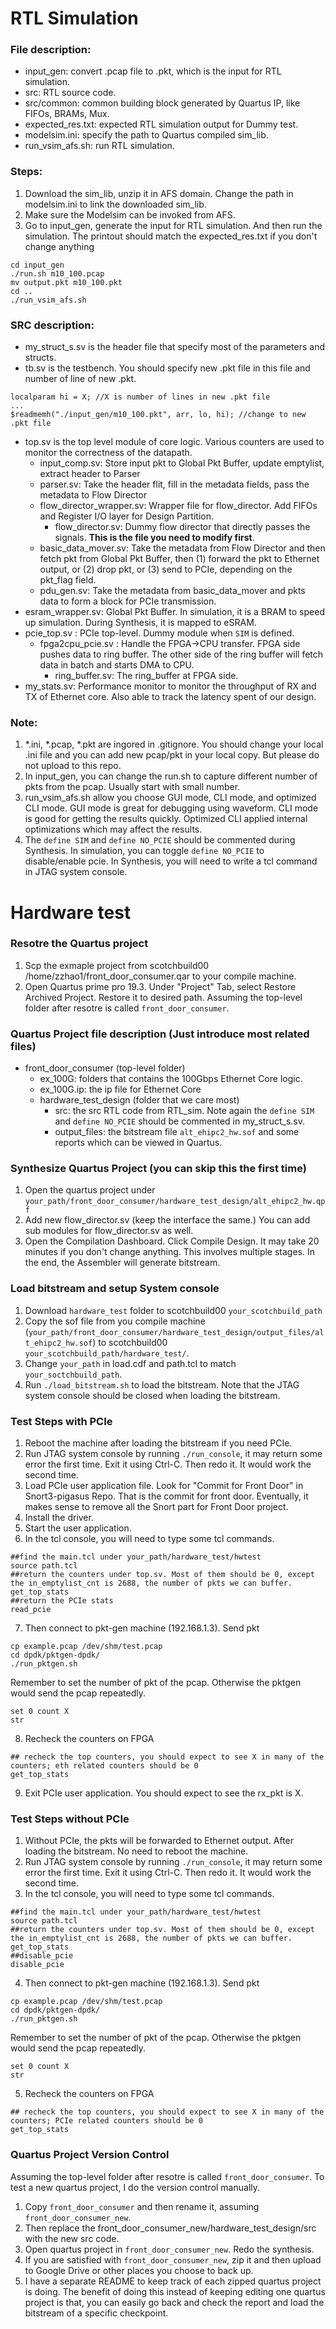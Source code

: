 # RTL Simulation

### File description:
- input_gen: convert .pcap file to .pkt, which is the input for RTL simulation.
- src: RTL source code.
- src/common: common building block generated by Quartus IP, like FIFOs, BRAMs, Mux.
- expected_res.txt: expected RTL simulation output for Dummy test.
- modelsim.ini: specify the path to Quartus compiled sim_lib. 
- run_vsim_afs.sh: run RTL simulation. 

### Steps:
1. Download the sim_lib, unzip it in AFS domain. Change the path in modelsim.ini to link the downloaded sim_lib. 
2. Make sure the Modelsim can be invoked from AFS. 
3. Go to input_gen, generate the input for RTL simulation. And then run the simulation. The printout should match the expected_res.txt if you don't change anything
```
cd input_gen
./run.sh m10_100.pcap
mv output.pkt m10_100.pkt
cd ..
./run_vsim_afs.sh
```
### SRC description:
- my_struct_s.sv is the header file that specify most of the parameters and structs. 
- tb.sv is the testbench. You should specify new .pkt file in this file and number of line of new .pkt.
```
localparam hi = X; //X is number of lines in new .pkt file
...
$readmemh("./input_gen/m10_100.pkt", arr, lo, hi); //change to new .pkt file
```
  - top.sv is the top level module of core logic. Various counters are used to monitor the correctness of the datapath.
    - input_comp.sv: Store input pkt to Global Pkt Buffer, update emptylist, extract header to Parser
    - parser.sv: Take the header flit, fill in the metadata fields, pass the metadata to Flow Director
    - flow_director_wrapper.sv: Wrapper file for flow_director. Add FIFOs and Register I/O layer for Design Partition.
      - flow_director.sv: Dummy flow director that directly passes the signals. **This is the file you need to modify first**. 
    - basic_data_mover.sv: Take the metadata from Flow Director and then fetch pkt from Global Pkt Buffer, then (1) forward the pkt to Ethernet output, or (2) drop pkt, or (3) send to PCIe, depending on the pkt_flag field.
    - pdu_gen.sv: Take the metadata from basic_data_mover and pkts data to form a block for PCIe transmission. 
  - esram_wrapper.sv: Global Pkt Buffer. In simulation, it is a BRAM to speed up simulation. During Synthesis, it is mapped to eSRAM.   
  - pcie_top.sv : PCIe top-level. Dummy module when `SIM` is defined. 
    - fpga2cpu_pcie.sv : Handle the FPGA->CPU transfer. FPGA side pushes data to ring buffer. The other side of the ring buffer will fetch data in batch and starts DMA to CPU.
      - ring_buffer.sv: The ring_buffer at FPGA side. 
  - my_stats.sv: Performance monitor to monitor the throughput of RX and TX of Ethernet core. Also able to track the latency spent of our design.  

### Note:
1. \*.ini, \*.pcap, \*.pkt are ingored in .gitignore. You should change your local .ini file and you can add new pcap/pkt in your local copy. But please do not upload to this repo.
2. In input_gen, you can change the run.sh to capture different number of pkts from the pcap. Usually start with small number.
3. run_vsim_afs.sh allow you choose GUI mode, CLI mode, and optimized CLI mode. GUI mode is great for debugging using waveform. CLI mode is good for getting the results quickly. Optimized CLI applied internal optimizations which may affect the results.
4. The `define SIM` and `define NO_PCIE` should be commented during Synthesis. In simulation, you can toggle `define NO_PCIE` to disable/enable pcie. In Synthesis, you will need to write a tcl command in JTAG system console.

# Hardware test
### Resotre the Quartus project
1. Scp the exmaple project from scotchbuild00 /home/zzhao1/front_door_consumer.qar to your compile machine. 
2. Open Quartus prime pro 19.3. Under "Project" Tab, select Restore Archived Project. Restore it to desired path. Assuming the top-level folder after resotre is called `front_door_consumer`.

### Quartus Project file description (Just introduce most related files)
- front_door_consumer (top-level folder)
  - ex_100G: folders that contains the 100Gbps Ethernet Core logic.
  - ex_100G.ip: the ip file for Ethernet Core
  - hardware_test_design (folder that we care most)
    - src: the src RTL code from RTL_sim. Note again the `define SIM` and `define NO_PCIE` should be commented in my_struct_s.sv. 
    - output_files: the bitstream file `alt_ehipc2_hw.sof` and some reports which can be viewed in Quartus.  

### Synthesize Quartus Project (you can skip this the first time)
1. Open the quartus project under `your_path/front_door_consumer/hardware_test_design/alt_ehipc2_hw.qpf`
2. Add new flow_director.sv (keep the interface the same.) You can add sub modules for flow_director.sv as well.
3. Open the Compilation Dashboard. Click Compile Design. It may take 20 minutes if you don't change anything. This involves multiple stages. In the end, the Assembler will generate bitstream. 

### Load bitstream and setup System console
1. Download `hardware_test` folder to scotchbuild00 `your_scotchbuild_path`
2. Copy the sof file from you compile machine (`your_path/front_door_consumer/hardware_test_design/output_files/alt_ehipc2_hw.sof`) to scotchbuild00 `your_scotchbuild_path/hardware_test/`. 
3. Change `your_path` in load.cdf and path.tcl to match `your_soctchbuild_path`.
3. Run `./load_bitstream.sh` to load the bitstream. Note that the JTAG system console should be closed when loading the bitstream.

### Test Steps with PCIe
1. Reboot the machine after loading the bitstream if you need PCIe. 
2. Run JTAG system console by running `./run_console`, it may return some error the first time. Exit it using Ctrl-C. Then redo it. It would work the second time.
3. Load PCIe user application file. Look for "Commit for Front Door" in Snort3-pigasus Repo. That is the commit for front door. Eventually, it makes sense to remove all the Snort part for Front Door project.
4. Install the driver.
5. Start the user application. 
6. In the tcl console, you will need to type some tcl commands.
```
##find the main.tcl under your_path/hardware_test/hwtest
source path.tcl 
##return the counters under top.sv. Most of them should be 0, except the in_emptylist_cnt is 2688, the number of pkts we can buffer.
get_top_stats 
##return the PCIe stats
read_pcie
```
7. Then connect to pkt-gen machine (192.168.1.3). Send pkt
```
cp example.pcap /dev/shm/test.pcap
cd dpdk/pktgen-dpdk/
./run_pktgen.sh
```
Remember to set the number of pkt of the pcap. Otherwise the pktgen would send the pcap repeatedly.
```
set 0 count X
str
```
8. Recheck the counters on FPGA
```
## recheck the top counters, you should expect to see X in many of the counters; eth related counters should be 0
get_top_stats 
```
9. Exit PCIe user application. You should expect to see the rx_pkt is X. 

### Test Steps without PCIe
1. Without PCIe, the pkts will be forwarded to Ethernet output. After loading the bitstream. No need to reboot the machine.
2. Run JTAG system console by running `./run_console`, it may return some error the first time. Exit it using Ctrl-C. Then redo it. It would work the second time.
3. In the tcl console, you will need to type some tcl commands.
```
##find the main.tcl under your_path/hardware_test/hwtest
source path.tcl 
##return the counters under top.sv. Most of them should be 0, except the in_emptylist_cnt is 2688, the number of pkts we can buffer.
get_top_stats 
##disable_pcie
disable_pcie
```
4. Then connect to pkt-gen machine (192.168.1.3). Send pkt
```
cp example.pcap /dev/shm/test.pcap
cd dpdk/pktgen-dpdk/
./run_pktgen.sh
```
Remember to set the number of pkt of the pcap. Otherwise the pktgen would send the pcap repeatedly.
```
set 0 count X
str
```
5. Recheck the counters on FPGA
```
## recheck the top counters, you should expect to see X in many of the counters; PCIe related counters should be 0
get_top_stats 
```

### Quartus Project Version Control
Assuming the top-level folder after resotre is called `front_door_consumer`. To test a new quartus project, I do the version control manually. 
1. Copy `front_door_consumer` and then rename it, assuming `front_door_consumer_new`. 
2. Then replace the front_door_consumer_new/hardware_test_design/src with the new src code. 
3. Open quartus project in `front_door_consumer_new`. Redo the synthesis. 
4. If you are satisfied with `front_door_consumer_new`, zip it and then upload to Google Drive or other places you choose to back up. 
5. I have a separate README to keep track of each zipped quartus project is doing. The benefit of doing this instead of keeping editing one quartus project is that, you can easily go back and check the report and load the bitstream of a specific checkpoint. 




